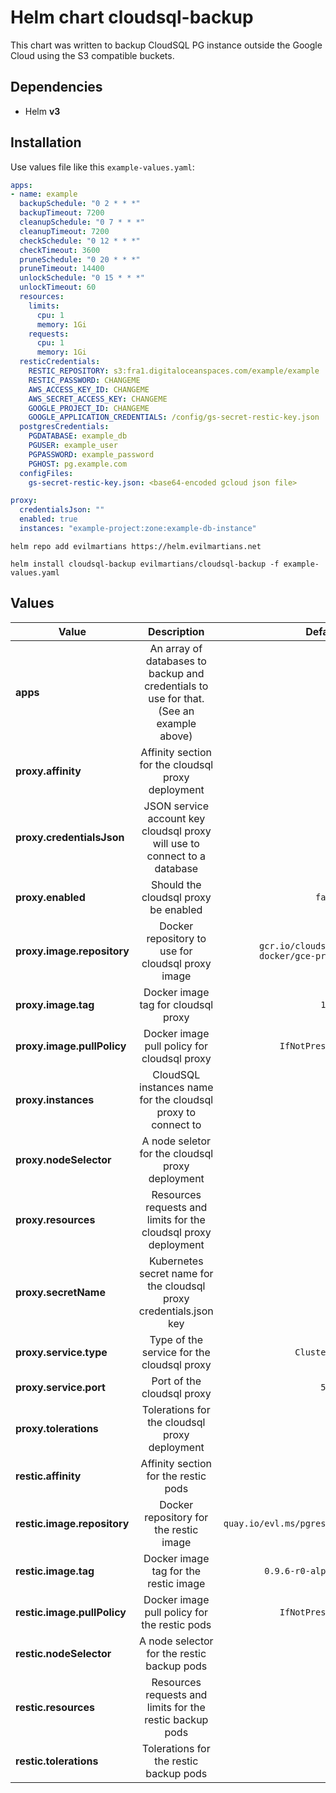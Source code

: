 # Helm chart cloudsql-backup

This chart was written to backup CloudSQL PG instance outside the Google Cloud using the S3 compatible buckets.

## Dependencies

* Helm **v3**

## Installation

Use values file like this `example-values.yaml`:

```yaml
apps:
- name: example
  backupSchedule: "0 2 * * *"
  backupTimeout: 7200
  cleanupSchedule: "0 7 * * *"
  cleanupTimeout: 7200
  checkSchedule: "0 12 * * *"
  checkTimeout: 3600
  pruneSchedule: "0 20 * * *"
  pruneTimeout: 14400
  unlockSchedule: "0 15 * * *"
  unlockTimeout: 60
  resources:
    limits:
      cpu: 1
      memory: 1Gi
    requests:
      cpu: 1
      memory: 1Gi
  resticCredentials:
    RESTIC_REPOSITORY: s3:fra1.digitaloceanspaces.com/example/example
    RESTIC_PASSWORD: CHANGEME
    AWS_ACCESS_KEY_ID: CHANGEME
    AWS_SECRET_ACCESS_KEY: CHANGEME
    GOOGLE_PROJECT_ID: CHANGEME
    GOOGLE_APPLICATION_CREDENTIALS: /config/gs-secret-restic-key.json
  postgresCredentials:
    PGDATABASE: example_db
    PGUSER: example_user
    PGPASSWORD: example_password
    PGHOST: pg.example.com
  configFiles:
    gs-secret-restic-key.json: <base64-encoded gcloud json file>

proxy:
  credentialsJson: ""
  enabled: true
  instances: "example-project:zone:example-db-instance"
```

```shell
helm repo add evilmartians https://helm.evilmartians.net

helm install cloudsql-backup evilmartians/cloudsql-backup -f example-values.yaml
```

## Values

| Value | Description | Default |
|-------|:-----------:|--------:|
|**apps**|An array of databases to backup and credentials to use for that. (See an example above)||
|**proxy.affinity**|Affinity section for the cloudsql proxy deployment||
|**proxy.credentialsJson**|JSON service account key cloudsql proxy will use to connect to a database||
|**proxy.enabled**|Should the cloudsql proxy be enabled|`false`|
|**proxy.image.repository**|Docker repository to use for cloudsql proxy image|`gcr.io/cloudsql-docker/gce-proxy`|
|**proxy.image.tag**|Docker image tag for cloudsql proxy|`1.16`|
|**proxy.image.pullPolicy**|Docker image pull policy for cloudsql proxy|`IfNotPresent`|
|**proxy.instances**|CloudSQL instances name for the cloudsql proxy to connect to|`""`|
|**proxy.nodeSelector**|A node seletor for the cloudsql proxy deployment||
|**proxy.resources**|Resources requests and limits for the cloudsql proxy deployment||
|**proxy.secretName**|Kubernetes secret name for the cloudsql proxy credentials.json key||
|**proxy.service.type**|Type of the service for the cloudsql proxy|`ClusterIP`|
|**proxy.service.port**|Port of the cloudsql proxy|`5432`|
|**proxy.tolerations**|Tolerations for the cloudsql proxy deployment||
|**restic.affinity**|Affinity section for the restic pods||
|**restic.image.repository**|Docker repository for the restic image|`quay.io/evl.ms/pgrestic`|
|**restic.image.tag**|Docker image tag for the restic image|`0.9.6-r0-alpine`|
|**restic.image.pullPolicy**|Docker image pull policy for the restic pods|`IfNotPresent`|
|**restic.nodeSelector**|A node selector for the restic backup pods||
|**restic.resources**|Resources requests and limits for the restic backup pods||
|**restic.tolerations**|Tolerations for the restic backup pods||
